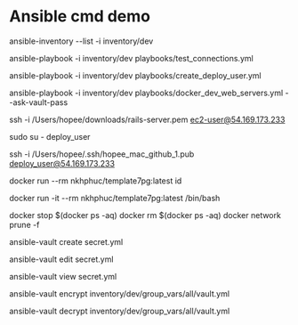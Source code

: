# Ansible cmd demo

<!-- Check dev inventory -->
ansible-inventory --list -i inventory/dev

<!-- Run playbook -->
<!-- Test by ping and print messages -->
ansible-playbook -i inventory/dev playbooks/test_connections.yml

<!-- Create deploy user, add SSH keys, create ansible directory -->
ansible-playbook -i inventory/dev playbooks/create_deploy_user.yml

<!-- Install Postgresql, DragonflyDB, Project and Nginx using Docker -->
ansible-playbook -i inventory/dev playbooks/docker_dev_web_servers.yml --ask-vault-pass

<!-- Others -->
<!-- Connect to server as ec2-user -->
ssh -i /Users/hopee/downloads/rails-server.pem ec2-user@54.169.173.233

<!-- Switch to the deploy_user user -->
sudo su - deploy_user

<!-- Or login as deploy_user -->
ssh -i /Users/hopee/.ssh/hopee_mac_github_1.pub deploy_user@54.169.173.233

<!-- Docker -->
<!-- Get UID and GID of user in the container -->
docker run --rm nkhphuc/template7pg:latest id

<!-- Access docker image -->
docker run -it --rm nkhphuc/template7pg:latest /bin/bash

<!-- Remove all docker containers and networks -->
docker stop $(docker ps -aq)
docker rm $(docker ps -aq)
docker network prune -f

<!-- Ansible Vault -->
<!-- Create an encrypted file -->
ansible-vault create secret.yml

<!-- Edit an encrypted file -->
ansible-vault edit secret.yml

<!-- View an encrypted file -->
ansible-vault view secret.yml

<!-- Encrypt an existing file -->
ansible-vault encrypt inventory/dev/group_vars/all/vault.yml

<!-- Decrypt an existing file -->
ansible-vault decrypt inventory/dev/group_vars/all/vault.yml
